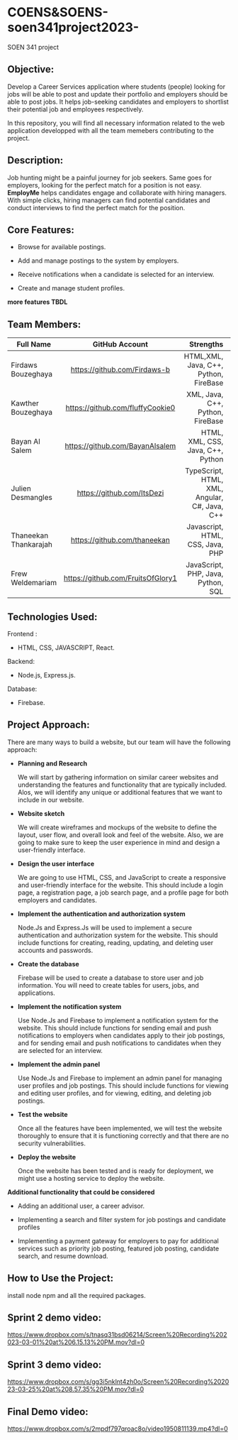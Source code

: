 # COENS&SOENS-soen341project2023-
SOEN 341 project
## Objective:
Develop a Career Services application where students (people) looking for jobs will be able to post and update their portfolio and employers should be able to post jobs. It helps job-seeking candidates and employers to shortlist their potential job and employees respectively.

In this repository, you will find all necessary information related to the web application developped with all the team memebers contributing to the project. 

## Description:
Job hunting might be a painful journey for job seekers. Same goes for employers, looking for the perfect match for a position is not easy.
**EmployMe** helps candidates engage and collaborate with hiring managers. 
With simple clicks, hiring managers can find potential candidates and conduct interviews to find the perfect match for the position. 

## Core Features: 
- Browse for available postings. 

- Add and manage postings to the system by employers. 

- Receive notifications when a candidate is selected for an interview. 

- Create and manage student profiles. 

**more features TBDL**

## Team Members: 
| Full Name     | GitHub Account| Strengths  | Role |
| ------------- |:-------------:| -----------:| ----------:|
| Firdaws Bouzeghaya| https://github.com/Firdaws-b | HTML,XML, Java, C++, Python, FireBase | Scrum Master, Fullstack|
| Kawther Bouzeghaya      | https://github.com/fluffyCookie0| XML, Java, C++, Python, FireBase | Project Manager, Fullstack|
| Bayan Al Salem |https://github.com/BayanAlsalem|  HTML, XML, CSS, Java, C++, Python  | Frontend | 
| Julien Desmangles| https://github.com/ItsDezi| TypeScript, HTML, XML, Angular, C#, Java, C++| Product Owner, Fullstack|
| Thaneekan Thankarajah     | https://github.com/thaneekan|  Javascript, HTML, CSS, Java, PHP | Fullstack |
| Frew Weldemariam |https://github.com/FruitsOfGlory1|  JavaScript, PHP, Java, Python, SQL  | Frontend |

## Technologies Used: 
Frontend : 

- HTML, CSS, JAVASCRIPT, React.

Backend: 

- Node.js, Express.js.

Database: 

- Firebase.

## Project Approach: 
There are many ways to build a website, but our team will have the following approach:

- **Planning and Research**

    We will start by gathering information on similar career websites and understanding the features and functionality that are typically included. Alos, we will identify any unique or additional features that we want to include in our website. 
    
- **Website sketch** 

    We will create wireframes and mockups of the website to define the layout, user flow, and overall look and feel of the website. Also, we are going to make sure to keep the user experience in mind and design a user-friendly interface.


- **Design the user interface**

    We are going to use HTML, CSS, and JavaScript to create a responsive and user-friendly interface for the website. This should include a login page, a registration page, a job search page, and a profile page for both employers and candidates.

- **Implement the authentication and authorization system**

    Node.Js and Express.Js will be used to implement a secure authentication and authorization system for the website. This should include functions for creating, reading, updating, and deleting user accounts and passwords.

- **Create the database** 

    Firebase will be used to create a database to store user and job information. You will need to create tables for users, jobs, and applications.

- **Implement the notification system**

    Use Node.Js and Firebase to implement a notification system for the website. This should include functions for sending email and push notifications to employers when candidates apply to their job postings, and for sending email and push notifications to candidates when they are selected for an interview.

- **Implement the admin panel**

    Use Node.Js and Firebase to implement an admin panel for managing user profiles and job postings. This should include functions for viewing and editing user profiles, and for viewing, editing, and deleting job postings.

- **Test the website** 

    Once all the features have been implemented, we will test the website thoroughly to ensure that it is functioning correctly and that there are no security vulnerabilities. 
    
- **Deploy the website** 

    Once the website has been tested and is ready for deployment, we might use a hosting service to deploy the website.

**Additional functionality that could be considered**

- Adding an additional user, a career advisor.

- Implementing a search and filter system for job postings and candidate profiles

- Implementing a payment gateway for employers to pay for additional services such as priority job posting, featured job    posting, candidate search, and resume download.

## How to Use the Project: 
install node npm and all the required packages. 

## Sprint 2 demo video: 
https://www.dropbox.com/s/tnasq31bsd06214/Screen%20Recording%202023-03-01%20at%206.15.13%20PM.mov?dl=0

## Sprint 3 demo video:
https://www.dropbox.com/s/gg3i5nklnt4zh0o/Screen%20Recording%202023-03-25%20at%208.57.35%20PM.mov?dl=0

## Final Demo video: 
https://www.dropbox.com/s/2mpdf797qroac8o/video1950811139.mp4?dl=0
